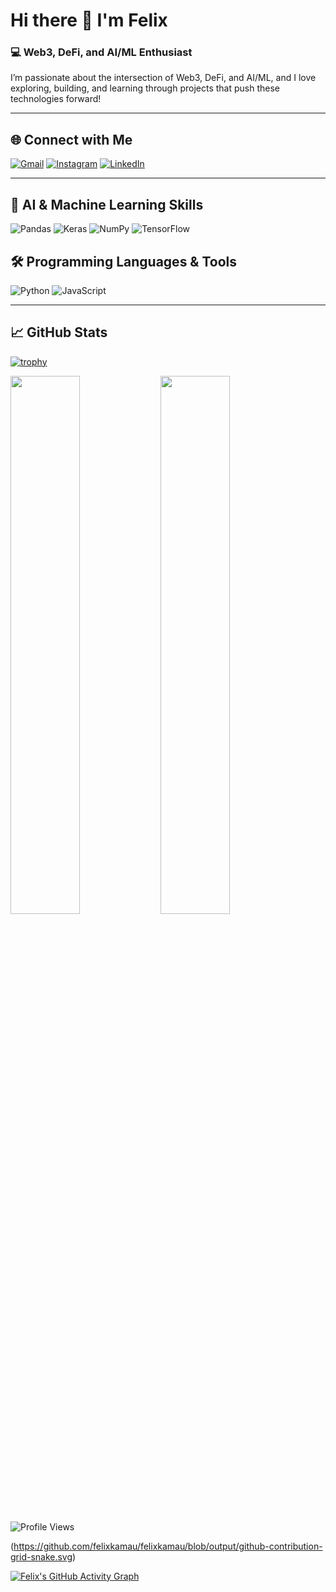 # Hi there 👋 I'm Felix

### 💻 Web3, DeFi, and AI/ML Enthusiast
I’m passionate about the intersection of Web3, DeFi, and AI/ML, and I love exploring, building, and learning through projects that push these technologies forward!

---

## 🌐 Connect with Me
[![Gmail](https://img.shields.io/badge/Gmail-D14836?style=for-the-badge&logo=gmail&logoColor=white)](mailto:your.email@example.com)
[![Instagram](https://img.shields.io/badge/Instagram-%23E4405F.svg?style=for-the-badge&logo=Instagram&logoColor=white)](https://instagram.com/yourusername)
[![LinkedIn](https://img.shields.io/badge/linkedin-%230077B5.svg?style=for-the-badge&logo=linkedin&logoColor=white)](https://linkedin.com/in/yourprofile)

---

## 🤖 AI & Machine Learning Skills
![Pandas](https://img.shields.io/badge/pandas-%23150458.svg?style=for-the-badge&logo=pandas&logoColor=white)
![Keras](https://img.shields.io/badge/Keras-%23D00000.svg?style=for-the-badge&logo=Keras&logoColor=white)
![NumPy](https://img.shields.io/badge/numpy-%23013243.svg?style=for-the-badge&logo=numpy&logoColor=white)
![TensorFlow](https://img.shields.io/badge/TensorFlow-%23FF6F00.svg?style=for-the-badge&logo=TensorFlow&logoColor=white)

## 🛠️ Programming Languages & Tools
![Python](https://img.shields.io/badge/python-3670A0?style=for-the-badge&logo=python&logoColor=ffdd54)
![JavaScript](https://img.shields.io/badge/javascript-%23F7DF1E.svg?style=for-the-badge&logo=javascript&logoColor=black)

---

## 📈 GitHub Stats
[![trophy](https://github-profile-trophy.vercel.app/?username=felixkamau&theme=radical&no-frame=true&margin-w=15)](https://github.com/ryo-ma/github-profile-trophy)

<img align="left" width="47%" src="https://github-readme-stats.vercel.app/api?username=felixkamau&show_icons=true&theme=radical"/>
<img align="left" width="47%" src="https://github-readme-stats.vercel.app/api/top-langs/?username=felixkamau&layout=compact&theme=radical"/>

![Profile Views](https://komarev.com/ghpvc/?username=felixkamau&style=for-the-badge&color=brightgreen)

(https://github.com/felixkamau/felixkamau/blob/output/github-contribution-grid-snake.svg)

[![Felix's GitHub Activity Graph](https://github-readme-activity-graph.vercel.app/graph?username=felixkamau&theme=react-dark&hide_border=true&area=true)](https://github.com/ashutosh00710/github-readme-activity-graph)



